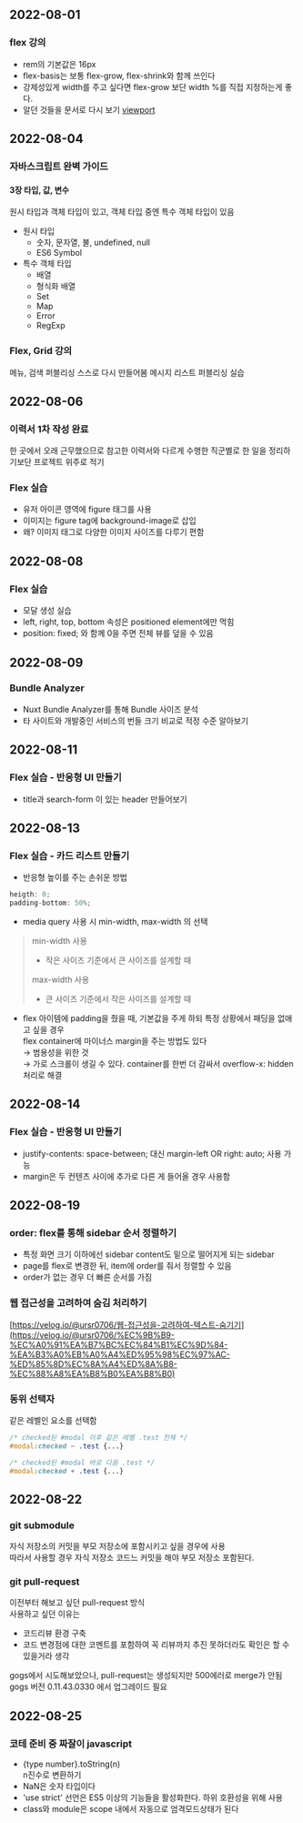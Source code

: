 ## 2022-08-01
### flex 강의
- rem의 기본값은 16px
- flex-basis는 보통 flex-grow, flex-shrink와 함께 쓰인다
- 강제성있게 width를 주고 싶다면 flex-grow 보단 width %를 직접 지정하는게 좋다.
- 알던 것들을 문서로 다시 보기 [viewport](https://developer.mozilla.org/en-US/docs/Web/HTML/Viewport_meta_tag)


## 2022-08-04

### 자바스크립트 완벽 가이드

#### 3장 타입, 값, 변수

원시 타입과 객체 타입이 있고, 객체 타입 중엔 특수 객체 타입이 있음

- 원시 타입
    - 숫자, 문자열, 불, undefined, null
    - ES6 Symbol
- 특수 객체 타입
    - 배열
    - 형식화 배열
    - Set
    - Map
    - Error
    - RegExp
  
### Flex, Grid 강의

메뉴, 검색 퍼블리싱 스스로 다시 만들어봄
메시지 리스트 퍼블리싱 실습


## 2022-08-06

### 이력서 1차 작성 완료
한 곳에서 오래 근무했으므로 참고한 이력서와 다르게
수행한 직군별로 한 일을 정리하기보단 프로젝트 위주로 적기


### Flex 실습
- 유저 아이콘 영역에 figure 태그를 사용
- 이미지는 figure tag에 background-image로 삽입
- 왜? 이미지 태그로 다양한 이미지 사이즈를 다루기 편함

## 2022-08-08

### Flex 실습
- 모달 생성 실습
- left, right, top, bottom 속성은 positioned element에만 먹힘
- position: fixed; 와 함께 0을 주면 전체 뷰를 덮을 수 있음


## 2022-08-09

### Bundle Analyzer
- Nuxt Bundle Analyzer를 통해 Bundle 사이즈 분석
- 타 사이트와 개발중인 서비스의 번들 크기 비교로 적정 수준 알아보기


## 2022-08-11

### Flex 실습 - 반응형 UI 만들기
- title과 search-form 이 있는 header 만들어보기

  
## 2022-08-13

### Flex 실습 - 카드 리스트 만들기
- 반응형 높이를 주는 손쉬운 방법

```jsx
heigth: 0;
padding-bottom: 50%;
```

- media query 사용 시 min-width, max-width 의 선택
> min-width 사용
> - 작은 사이즈 기준에서 큰 사이즈를 설계할 때  
> 
> max-width 사용
> - 큰 사이즈 기준에서 작은 사이즈를 설계할 때  

- flex 아이템에 padding을 줬을 때, 기본값을 주게 하되 특정 상황에서 패딩을 없애고 싶을 경우  
flex container에 마이너스 margin을 주는 방법도 있다  
→ 범용성을 위한 것  
→ 가로 스크롤이 생길 수 있다. container를 한번 더 감싸서 overflow-x: hidden 처리로 해결


## 2022-08-14

### Flex 실습 - 반응형 UI 만들기
- justify-contents: space-between; 대신 margin-left OR right: auto; 사용 가능
- margin은 두 컨텐츠 사이에 추가로 다른 게 들어올 경우 사용함

## 2022-08-19
### order: flex를 통해 sidebar 순서 정렬하기

- 특정 화면 크기 이하에선 sidebar content도 밑으로 떨어지게 되는 sidebar
- page를 flex로 변경한 뒤, item에 order를 줘서 정렬할 수 있음
- order가 없는 경우 더 빠른 순서를 가짐

### 웹 접근성을 고려하여 숨김 처리하기

[https://velog.io/@ursr0706/웹-접근성을-고려하여-텍스트-숨기기](https://velog.io/@ursr0706/%EC%9B%B9-%EC%A0%91%EA%B7%BC%EC%84%B1%EC%9D%84-%EA%B3%A0%EB%A0%A4%ED%95%98%EC%97%AC-%ED%85%8D%EC%8A%A4%ED%8A%B8-%EC%88%A8%EA%B8%B0%EA%B8%B0)

### 동위 선택자

같은 레벨인 요소를 선택함
```css
/* checked된 #modal 이후 같은 레벨 .test 전체 */
#modal:checked ~ .test {...}

/* checked된 #modal 바로 다음 .test */
#modal:checked + .test {...}
```

## 2022-08-22
### git submodule
자식 저장소의 커밋을 부모 저장소에 포함시키고 싶을 경우에 사용  
따라서 사용할 경우 자식 저장소 코드느 커밋을 해야 부모 저장소 포함된다.

### git pull-request
이전부터 해보고 싶던 pull-request 방식  
사용하고 싶던 이유는  
- 코드리뷰 환경 구축
- 코드 변경점에 대한 코멘트를 포함하여 꼭 리뷰까지 추진 못하더라도 확인은 할 수 있을거라 생각

gogs에서 시도해보았으나, pull-request는 생성되지만 500에러로 merge가 안됨  
gogs 버전 0.11.43.0330 에서 업그레이드 필요


## 2022-08-25
### 코테 준비 중 짜잘이 javascript
- {type number}.toString(n)  
n진수로 변환하기  
- NaN은 숫자 타입이다  
- 'use strict' 선언은 ES5 이상의 기능들을 활성화한다. 하위 호환성을 위해 사용
- class와 module은 scope 내에서 자동으로 엄격모드상태가 된다
